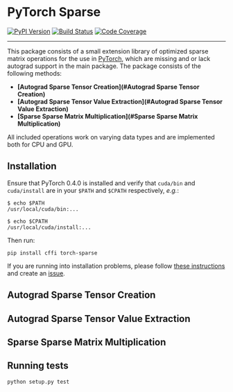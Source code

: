 [pypi-image]: https://badge.fury.io/py/torch-sparse.svg
[pypi-url]: https://pypi.python.org/pypi/torch-sparse
[build-image]: https://travis-ci.org/rusty1s/pytorch_sparse.svg?branch=master
[build-url]: https://travis-ci.org/rusty1s/pytorch_sparse
[coverage-image]: https://codecov.io/gh/rusty1s/pytorch_sparse/branch/master/graph/badge.svg
[coverage-url]: https://codecov.io/github/rusty1s/pytorch_sparse?branch=master

# PyTorch Sparse

[![PyPI Version][pypi-image]][pypi-url]
[![Build Status][build-image]][build-url]
[![Code Coverage][coverage-image]][coverage-url]

--------------------------------------------------------------------------------

This package consists of a small extension library of optimized sparse matrix operations for the use in [PyTorch](http://pytorch.org/), which are missing and or lack autograd support in the main package.
The package consists of the following methods:

* **[Autograd Sparse Tensor Creation](#Autograd Sparse Tensor Creation)**
* **[Autograd Sparse Tensor Value Extraction](#Autograd Sparse Tensor Value Extraction)**
* **[Sparse Sparse Matrix Multiplication](#Sparse Sparse Matrix Multiplication)**

All included operations work on varying data types and are implemented both for CPU and GPU.

## Installation

Ensure that PyTorch 0.4.0 is installed and verify that `cuda/bin` and `cuda/install` are in your `$PATH` and `$CPATH` respectively, *e.g.*:

```
$ echo $PATH
/usr/local/cuda/bin:...

$ echo $CPATH
/usr/local/cuda/install:...
```

Then run:

```
pip install cffi torch-sparse
```

If you are running into installation problems, please follow [these instructions](https://rusty1s.github.io/pytorch_geometric/build/html/notes/installation.html) and create an [issue](https://github.com/rusty1s/pytorch_sparse/issues).

## Autograd Sparse Tensor Creation

## Autograd Sparse Tensor Value Extraction

## Sparse Sparse Matrix Multiplication

## Running tests

```
python setup.py test
```
